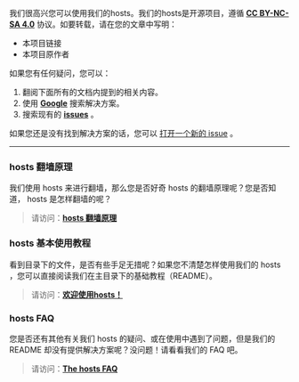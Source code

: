 我们很高兴您可以使用我们的hosts。我们的hosts是开源项目，遵循 [**CC BY-NC-SA 4.0**](https://creativecommons.org/licenses/by-nc-sa/4.0/) 协议。如要转载，请在您的文章中写明：

- 本项目链接
- 本项目原作者

如果您有任何疑问，您可以：

1. 翻阅下面所有的文档内提到的相关内容。
2. 使用 [**Google**](https://google.com/) 搜索解决方案。
3. 搜索现有的 [**issues**](https://github.com/racaljk/hosts/issues) 。

如果您还是没有找到解决方案的话，您可以 [打开一个新的 issue](https://github.com/racaljk/hosts/issues/new) 。

---------------------------


### hosts 翻墙原理

我们使用 hosts 来进行翻墙，那么您是否好奇 hosts 的翻墙原理呢？您是否知道， hosts 是怎样翻墙的呢？

> 请访问：[**hosts 翻墙原理**](https://www.zhihu.com/question/19782572)


### hosts 基本使用教程

看到目录下的文件，是否有些手足无措呢？如果您不清楚怎样使用我们的 hosts ，您可以直接阅读我们在主目录下的基础教程（README）。

> 请访问：[**欢迎使用hosts！**](https://github.com/racaljk/hosts/blob/master/README.md)


### hosts FAQ

您是否还有其他有关我们 hosts 的疑问、或在使用中遇到了问题，但是我们的 README 却没有提供解决方案呢？没问题！请看看我们的 FAQ 吧。

> 请访问：[**The hosts FAQ**](https://github.com/racaljk/hosts/wiki/The-hosts-FAQ)